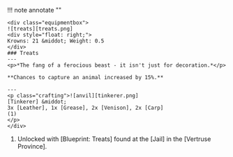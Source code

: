 !!! note annotate ""

    <div class="equipmentbox">
    ![treats][treats.png]
    <div style="float: right;">
    Krowns: 21 &middot; Weight: 0.5
    </div>
    ### Treats
    ---
    <p>*The fang of a ferocious beast - it isn't just for decoration.*</p>

    **Chances to capture an animal increased by 15%.**

    ---
    <p class="crafting">![anvil][tinkerer.png] 
    [Tinkerer] &middot; 
    3x [Leather], 1x [Grease], 2x [Venison], 2x [Carp]
    (1)
    </p>
    </div>
1. Unlocked with [Blueprint: Treats] found at the [Jail] in the [Vertruse Province].